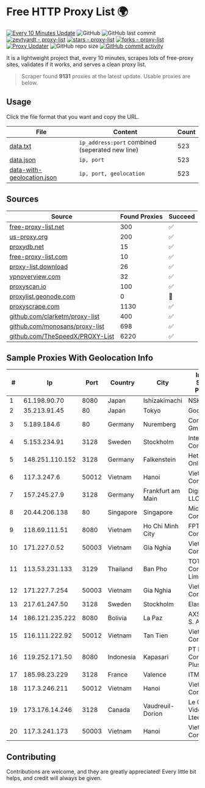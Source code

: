 
# Free HTTP Proxy List 🌍

[![Every 10 Minutes Update](https://github.com/mertguvencli/http-proxy-list/actions/workflows/main.yml/badge.svg?branch=main)](https://github.com/mertguvencli/http-proxy-list/actions/workflows/main.yml)
![GitHub](https://img.shields.io/github/license/mertguvencli/http-proxy-list)
![GitHub last commit](https://img.shields.io/github/last-commit/mertguvencli/http-proxy-list)
[![zevtyardt - proxy-list](https://img.shields.io/static/v1?label=zevtyardt&message=proxy-list&color=blue&logo=github)](https://github.com/zevtyardt/proxy-list "Go to GitHub repo")
[![stars - proxy-list](https://img.shields.io/github/stars/zevtyardt/proxy-list?style=social)](https://github.com/zevtyardt/proxy-list)
[![forks - proxy-list](https://img.shields.io/github/forks/zevtyardt/proxy-list?style=social)](https://github.com/zevtyardt/proxy-list)
[![Proxy Updater](https://github.com/zevtyardt/proxy-list/workflows/Proxy%20Updater/badge.svg)](https://github.com/zevtyardt/proxy-list/actions?query=workflow:"Proxy+Updater")
![GitHub repo size](https://img.shields.io/github/repo-size/zevtyardt/proxy-list)
[![GitHub commit activity](https://img.shields.io/github/commit-activity/m/zevtyardt/proxy-list?logo=commits)](https://github.com/zevtyardt/proxy-list/commits/main)

It is a lightweight project that, every 10 minutes, scrapes lots of free-proxy sites, validates if it works, and serves a clean proxy list.

> Scraper found **9131** proxies at the latest update. Usable proxies are below.

## Usage

Click the file format that you want and copy the URL.

|File|Content|Count|
|----|-------|-----|
|[data.txt](https://raw.githubusercontent.com/mertguvencli/http-proxy-list/main/proxy-list/data.txt)|`ip_address:port` combined (seperated new line)|523|
|[data.json](https://raw.githubusercontent.com/mertguvencli/http-proxy-list/main/proxy-list/data.json)|`ip, port`|523|
|[data-with-geolocation.json](https://raw.githubusercontent.com/mertguvencli/http-proxy-list/main/proxy-list/data-with-geolocation.json)|`ip, port, geolocation`|523|

## Sources

|Source|Found Proxies|Succeed|
|------|-------------|-------|
|[free-proxy-list.net](https://free-proxy-list.net)|300|✅|
|[us-proxy.org](https://www.us-proxy.org)|200|✅|
|[proxydb.net](http://proxydb.net)|15|✅|
|[free-proxy-list.com](https://free-proxy-list.com/?page=&port=&type%5B%5D=http&type%5B%5D=https&up_time=0&search=Search)|10|✅|
|[proxy-list.download](https://www.proxy-list.download/HTTP)|26|✅|
|[vpnoverview.com](https://vpnoverview.com/privacy/anonymous-browsing/free-proxy-servers)|32|✅|
|[proxyscan.io](https://www.proxyscan.io)|100|✅|
|[proxylist.geonode.com](https://proxylist.geonode.com/api/proxy-list?limit=300&page=1&sort_by=lastChecked&sort_type=desc&protocols=http,https)|0|🚫|
|[proxyscrape.com](https://api.proxyscrape.com/v2/?request=displayproxies&protocol=http&timeout=10000&country=all&ssl=all&anonymity=all)|1130|✅|
|[github.com/clarketm/proxy-list](https://raw.githubusercontent.com/clarketm/proxy-list/master/proxy-list-raw.txt)|400|✅|
|[github.com/monosans/proxy-list](https://raw.githubusercontent.com/monosans/proxy-list/main/proxies/http.txt)|698|✅|
|[github.com/TheSpeedX/PROXY-List](https://raw.githubusercontent.com/TheSpeedX/PROXY-List/master/http.txt)|6220|✅|


## Sample Proxies With Geolocation Info

|#|Ip|Port|Country|City|Internet Service Provider|
|-|--|----|-------|----|-------------------------|
|1|61.198.90.70|8080|Japan|Ishizakimachi|NSK Co., Ltd.|
|2|35.213.91.45|80|Japan|Tokyo|Google LLC|
|3|5.189.184.6|80|Germany|Nuremberg|Contabo GmbH|
|4|5.153.234.91|3128|Sweden|Stockholm|Inter Connects Inc|
|5|148.251.110.152|3128|Germany|Falkenstein|Hetzner Online GmbH|
|6|117.3.247.6|50012|Vietnam|Hanoi|Viettel Corporation|
|7|157.245.27.9|3128|Germany|Frankfurt am Main|DigitalOcean, LLC|
|8|20.44.206.138|80|Singapore|Singapore|Microsoft Corporation|
|9|118.69.111.51|8080|Vietnam|Ho Chi Minh City|FPT Telecom Company|
|10|171.227.0.52|50003|Vietnam|Gia Nghia|Viettel Corporation|
|11|113.53.231.133|3129|Thailand|Ban Pho|TOT Public Company Limited|
|12|171.227.7.254|50003|Vietnam|Gia Nghia|Viettel Corporation|
|13|217.61.247.50|3128|Sweden|Stockholm|Elastx AB|
|14|186.121.235.222|8080|Bolivia|La Paz|AXS Bolivia S. A.|
|15|116.111.222.92|50012|Vietnam|Tan Tien|Viettel Corporation|
|16|119.252.171.50|8080|Indonesia|Kapasari|PT Indonesia Comnets Plus|
|17|185.98.23.229|3128|France|Valence|ITMETRIX|
|18|117.3.246.211|50012|Vietnam|Hanoi|Viettel Corporation|
|19|173.176.14.246|3128|Canada|Vaudreuil-Dorion|Le Groupe Videotron Ltee|
|20|117.3.241.173|50003|Vietnam|Hanoi|Viettel Corporation|



## Contributing

Contributions are welcome, and they are greatly appreciated! Every
little bit helps, and credit will always be given.

